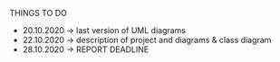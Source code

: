 THINGS TO DO
* 20.10.2020 -> last version of UML diagrams
* 22.10.2020 -> description of project and diagrams & class diagram
* 28.10.2020 -> REPORT DEADLINE
